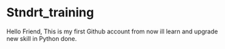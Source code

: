 # Stndrt_training
Hello Friend,
This is my first Github account
from now ill learn and upgrade new skill in Python
done.